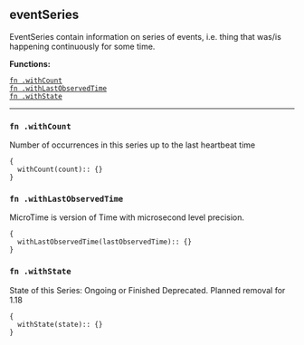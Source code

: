 
## eventSeries
EventSeries contain information on series of events, i.e. thing that was/is happening continuously for some time.

**Functions:**

[`fn .withCount`](#fn-withcount)  
[`fn .withLastObservedTime`](#fn-withlastobservedtime)  
[`fn .withState`](#fn-withstate)  

---


### `fn .withCount`
Number of occurrences in this series up to the last heartbeat time
```jsonnet
{
  withCount(count):: {}
}
```

### `fn .withLastObservedTime`
MicroTime is version of Time with microsecond level precision.
```jsonnet
{
  withLastObservedTime(lastObservedTime):: {}
}
```

### `fn .withState`
State of this Series: Ongoing or Finished Deprecated. Planned removal for 1.18
```jsonnet
{
  withState(state):: {}
}
```

